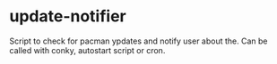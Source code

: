 # update-notifier
Script to check for pacman ypdates and notify user about the. Can be called with conky, autostart script or cron.
